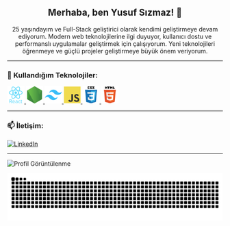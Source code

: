 <h2 align="center">Merhaba, ben Yusuf Sızmaz! 👋</h2>

<p align="center">
  25 yaşındayım ve Full-Stack geliştirici olarak kendimi geliştirmeye devam ediyorum. Modern web teknolojilerine ilgi duyuyor, kullanıcı dostu ve performanslı uygulamalar geliştirmek için çalışıyorum. Yeni teknolojileri öğrenmeye ve güçlü projeler geliştirmeye büyük önem veriyorum.
</p>

---

<h3 align="left">🚀 Kullandığım Teknolojiler:</h3>
<p align="left">
  <a href="https://reactjs.org/" target="_blank" rel="noreferrer"> <img src="https://raw.githubusercontent.com/devicons/devicon/master/icons/react/react-original-wordmark.svg" alt="React" width="40" height="40"/> </a>
  <a href="https://nodejs.org/" target="_blank" rel="noreferrer"> <img src="https://raw.githubusercontent.com/devicons/devicon/master/icons/nodejs/nodejs-original.svg" alt="Node.js" width="40" height="40"/> </a>
  <a href="https://tailwindcss.com/" target="_blank" rel="noreferrer"> <img src="https://raw.githubusercontent.com/devicons/devicon/master/icons/tailwindcss/tailwindcss-plain.svg" alt="Tailwind CSS" width="40" height="40"/> </a>
  <a href="https://developer.mozilla.org/en-US/docs/Web/JavaScript" target="_blank" rel="noreferrer"> <img src="https://raw.githubusercontent.com/devicons/devicon/master/icons/javascript/javascript-original.svg" alt="JavaScript" width="40" height="40"/> </a>
  <a href="https://www.w3schools.com/css/" target="_blank" rel="noreferrer"> <img src="https://raw.githubusercontent.com/devicons/devicon/master/icons/css3/css3-original-wordmark.svg" alt="CSS3" width="40" height="40"/> </a>
  <a href="https://www.w3.org/html/" target="_blank" rel="noreferrer"> <img src="https://raw.githubusercontent.com/devicons/devicon/master/icons/html5/html5-original-wordmark.svg" alt="HTML5" width="40" height="40"/> </a>
</p>

---

<h3 align="left">📫 İletişim:</h3>
<p align="left">
  <a href="https://linkedin.com/in/yusufsizmaz" target="_blank"> <img align="center" src="https://raw.githubusercontent.com/rahuldkjain/github-profile-readme-generator/master/src/images/icons/Social/linked-in-alt.svg" alt="LinkedIn" height="30" width="40" /> </a>
</p>

---

<p align="left"> <img src="https://komarev.com/ghpvc/?username=yusufsizmaz&label=Profil%20G%C3%B6r%C3%BCnt%C3%BClenme&color=0e75b6&style=flat" alt="Profil Görüntülenme" /> </p>

<picture>
  <source media="(prefers-color-scheme: dark)" srcset="https://raw.githubusercontent.com/YusufSizmaz/YusufSizmaz/output/github-contribution-grid-snake-dark.svg">
  <source media="(prefers-color-scheme: light)" srcset="https://raw.githubusercontent.com/YusufSizmaz/YusufSizmaz/output/github-contribution-grid-snake.svg">
  <img alt="GitHub Contribution Grid Snake Animation" src="https://raw.githubusercontent.com/YusufSizmaz/YusufSizmaz/output/github-contribution-grid-snake.svg">
</picture>
